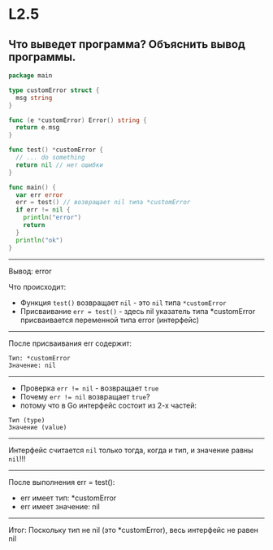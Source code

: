 # L2.5

## Что выведет программа? Объяснить вывод программы.

```go
package main

type customError struct {
  msg string
}

func (e *customError) Error() string {
  return e.msg
}

func test() *customError {
  // ... do something
  return nil // нет ошибки
}

func main() {
  var err error
  err = test() // возвращает nil типа *customError
  if err != nil {
    println("error")
    return
  }
  println("ok")
}
```
---

Вывод: error

Что происходит:
- Функция `test()` возвращает `nil` - это `nil` типа `*customError`
- Присваивание `err = test()` - здесь nil указатель типа *customError 
присваивается переменной типа error (интерфейс)
---
После присваивания err содержит:
```text
Тип: *customError
Значение: nil
```

---
- Проверка `err != nil` - возвращает `true`
- Почему `err != nil` возвращает `true`?
- потому что в Go интерфейс состоит из 2-х частей:

```text
Тип (type)
Значение (value)
```
---
Интерфейс считается `nil` только тогда, когда и тип, и значение равны `nil`!!!

---
После выполнения err = test():
- err имеет тип: *customError
- err имеет значение: nil
---
Итог:
Поскольку тип не nil (это *customError), весь интерфейс не равен nil
